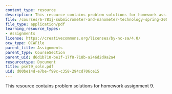 ```yaml
---
content_type: resource
description: This resource contains problem solutions for homework assignment 9.
file: /courses/6-781j-submicrometer-and-nanometer-technology-spring-2006/d00be14de7bef99cc358294cd706ce15_pset9_soln.pdf
file_type: application/pdf
learning_resource_types:
- Assignments
license: https://creativecommons.org/licenses/by-nc-sa/4.0/
ocw_type: OCWFile
parent_title: Assignments
parent_type: CourseSection
parent_uid: d6d1b710-be1f-17f8-718b-a246d2d9a2a4
resourcetype: Document
title: pset9_soln.pdf
uid: d00be14d-e7be-f99c-c358-294cd706ce15
---
```

This resource contains problem solutions for homework assignment 9.